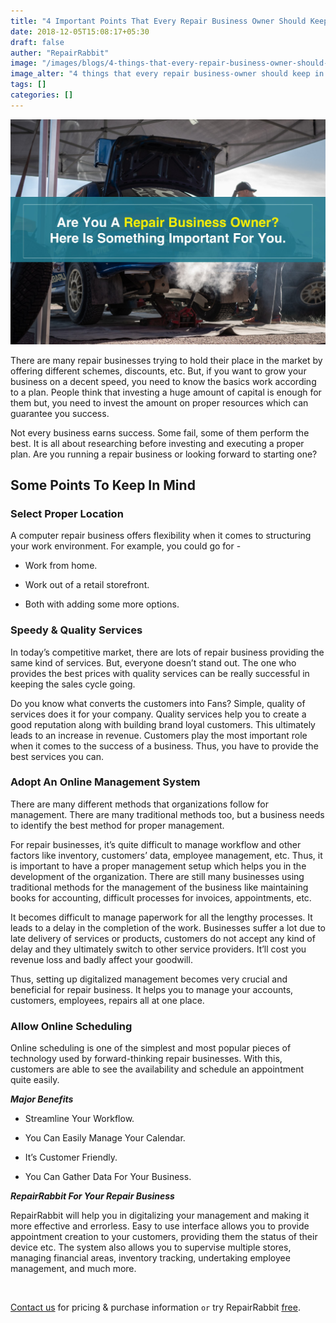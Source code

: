 ```yaml
---
title: "4 Important Points That Every Repair Business Owner Should Keep In Mind"
date: 2018-12-05T15:08:17+05:30
draft: false
auther: "RepairRabbit"
image: "/images/blogs/4-things-that-every-repair-business-owner-should-keep-in-mind-min.jpg"
image_alter: "4 things that every repair business-owner should keep in mind"
tags: []
categories: []
---
```


<img src="/images/blogs/4-things-that-every-repair-business-owner-should-keep-in-mind-min.jpg" alt="4 things that every repair business-owner should keep in mind" />

There are many repair businesses trying to hold their place in the market by offering different schemes, discounts, etc. But, if you want to grow your business on a decent speed, you need to know the basics work according to a plan. People think that investing a huge amount of capital is enough for them but, you need to invest the amount on proper resources which can guarantee you success.

Not every business earns success. Some fail, some of them perform the best. It is all about researching before investing and executing a proper plan. Are you running a repair business or looking forward to starting one? 

## Some Points To Keep In Mind

### Select Proper Location

A computer repair business offers flexibility when it comes to structuring your work environment. For example, you could go for - 

- Work from home.

- Work out of a retail storefront.

- Both with adding some more options.

### Speedy & Quality Services

In today’s competitive market, there are lots of repair business providing the same kind of services. But, everyone doesn’t stand out. The one who provides the best prices with quality services can be really successful in keeping the sales cycle going.

Do you know what converts the customers into Fans? Simple, quality of services does it for your company. Quality services help you to create a good reputation along with building brand loyal customers. This ultimately leads to an increase in revenue. Customers play the most important role when it comes to the success of a business. Thus, you have to provide the best services you can.

### Adopt An Online Management System

There are many different methods that organizations follow for management. There are many traditional methods too, but a business needs to identify the best method for proper management.

For repair businesses, it’s quite difficult to manage workflow and other factors like inventory, customers’ data, employee management, etc. Thus, it is important to have a proper management setup which helps you in the development of the organization. There are still many businesses using traditional methods for the management of the business like maintaining books for accounting, difficult processes for invoices, appointments, etc.

It becomes difficult to manage paperwork for all the lengthy processes. It leads to a delay in the completion of the work. Businesses suffer a lot due to late delivery of services or products, customers do not accept any kind of delay and they ultimately switch to other service providers. It’ll cost you revenue loss and badly affect your goodwill.

Thus, setting up digitalized management becomes very crucial and beneficial for repair business. It helps you to manage your accounts, customers, employees, repairs all at one place.

### Allow Online Scheduling

Online scheduling is one of the simplest and most popular pieces of technology used by forward-thinking repair businesses. With this, customers are able to see the availability and schedule an appointment quite easily.

___Major Benefits___

- Streamline Your Workflow.

- You Can Easily Manage Your Calendar.

- It’s Customer Friendly.

- You Can Gather Data For Your Business.

___RepairRabbit For Your Repair Business___

RepairRabbit will help you in digitalizing your management and making it more effective and errorless. Easy to use interface allows you to provide appointment creation to your customers, providing them the status of their device etc. The system also allows you to supervise multiple stores, managing financial areas, inventory tracking, undertaking employee management, and much more.

<br>

<a href="mailto:sales@repairrabbit.co?subject=Query of RepairRabbit" target="_blank">Contact us</a> for pricing & purchase information `or` try RepairRabbit <a href="https://demo.repairrabbit.co/admin" rel="noopener" target="_blank" title="RepairRabbit Demo">free</a>.

